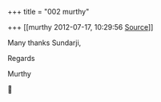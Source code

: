 +++
title = "002 murthy"

+++
[[murthy	2012-07-17, 10:29:56 [Source](https://groups.google.com/g/samskrita/c/jwf44YhmPkE)]]



Many thanks Sundarji,

Regards

Murthy



